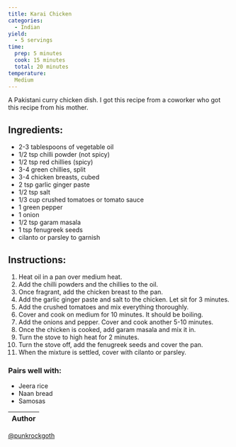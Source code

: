 ```yaml
---
title: Karai Chicken
categories:
  - Indian
yield:
  - 5 servings
time:  
  prep: 5 minutes
  cook: 15 minutes
  total: 20 minutes
temperature:
  Medium
---
```


A Pakistani curry chicken dish. I got this recipe from a coworker who got this recipe from his mother.

## Ingredients:
* 2-3 tablespoons of vegetable oil
* 1/2 tsp chilli powder (not spicy)
* 1/2 tsp red chillies (spicy)
* 3-4 green chillies, split
* 3-4 chicken breasts, cubed
* 2 tsp garlic ginger paste
* 1/2 tsp salt
* 1/3 cup crushed tomatoes or tomato sauce
* 1 green pepper
* 1 onion
* 1/2 tsp garam masala
* 1 tsp fenugreek seeds
* cilanto or parsley to garnish
 
## Instructions:
1. Heat oil in a pan over medium heat.
2. Add the chilli powders and the chillies to the oil.
3. Once fragrant, add the chicken breast to the pan.
4. Add the garlic ginger paste and salt to the chicken. Let sit for 3 minutes.
5. Add the crushed tomatoes and mix everything thoroughly. 
6. Cover and cook on medium for 10 minutes. It should be boiling.
7. Add the onions and pepper. Cover and cook another 5-10 minutes.
8. Once the chicken is cooked, add garam masala and mix it in.
9. Turn the stove to high heat for 2 minutes.
10. Turn the stove off, add the fenugreek seeds and cover the pan. 
11. When the mixture is settled, cover with cilanto or parsley.


### Pairs well with:
* Jeera rice
* Naan bread
* Samosas

Author |
------ |
[@punkrockgoth](https://github.com/punkrockgoth)
